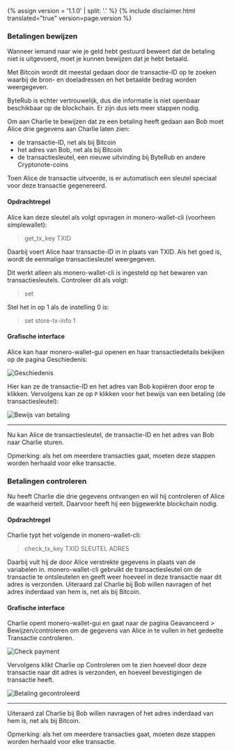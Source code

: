 {% assign version = '1.1.0' | split: '.' %}
{% include disclaimer.html translated="true" version=page.version %}
### Betalingen bewijzen

Wanneer iemand naar wie je geld hebt gestuurd beweert dat de betaling niet is uitgevoerd, moet je kunnen bewijzen dat je hebt betaald.

Met Bitcoin wordt dit meestal gedaan door de transactie-ID op te zoeken waarbij de bron- en doeladressen
en het betaalde bedrag worden weergegeven.

ByteRub is echter vertrouwelijk, dus die informatie is niet openbaar beschikbaar op de blockchain. Er zijn dus iets meer
stappen nodig.

Om aan Charlie te bewijzen dat ze een betaling heeft gedaan aan Bob moet Alice drie gegevens aan Charlie laten zien:

- de transactie-ID, net als bij Bitcoin
- het adres van Bob, net als bij Bitcoin
- de transactiesleutel, een nieuwe uitvinding bij ByteRub en andere Cryptonote-coins

Toen Alice de transactie uitvoerde, is er automatisch een sleutel speciaal voor deze transactie gegenereerd.

#### Opdrachtregel

Alice kan deze sleutel als volgt opvragen in monero-wallet-cli (voorheen simplewallet):

> get_tx_key TXID

Daarbij voert Alice haar transactie-ID in in plaats van TXID. Als het goed is, wordt de eenmalige transactiesleutel
weergegeven.

Dit werkt alleen als monero-wallet-cli is ingesteld op het bewaren van transactiesleutels. Controleer dit als volgt:

> set

Stel het in op 1 als de instelling 0 is:

> set store-tx-info 1

#### Grafische interface

Alice kan haar monero-wallet-gui openen en haar transactiedetails bekijken op de pagina Geschiedenis:

![Geschiedenis](png/prove-payment/history.png)

Hier kan ze de transactie-ID en het adres van Bob kopiëren door erop te klikken.
Vervolgens kan ze op `P` klikken voor het bewijs van een betaling (de transactiesleutel):

![Bewijs van betaling](png/prove-payment/payment-proof.png)


---

Nu kan Alice de transactiesleutel, de transactie-ID en het adres van Bob naar Charlie sturen.

Opmerking: als het om meerdere transacties gaat, moeten deze stappen worden herhaald voor elke transactie.

### Betalingen controleren

Nu heeft Charlie die drie gegevens ontvangen en wil hij controleren of Alice de waarheid vertelt. Daarvoor heeft hij een bijgewerkte
blockchain nodig.

#### Opdrachtregel

Charlie typt het volgende in monero-wallet-cli:

> check_tx_key TXID SLEUTEL ADRES

Daarbij vult hij de door Alice verstrekte gegevens in plaats van de variabelen in. monero-wallet-cli gebruikt de transactiesleutel
om de transactie te ontsleutelen en geeft weer hoeveel in deze transactie naar dit adres is verzonden. Uiteraard
zal Charlie bij Bob willen navragen of het adres inderdaad van hem is, net als bij Bitcoin.

#### Grafische interface

Charlie opent monero-wallet-gui en gaat naar de pagina Geavanceerd > Bewijzen/controleren om de gegevens van Alice in te vullen in het gedeelte Transactie controleren.

![Check payment](png/prove-payment/check-payment.png)

Vervolgens klikt Charlie op Controleren om te zien hoeveel door deze transactie naar dit adres is verzonden, en hoeveel bevestigingen de transactie heeft.

![Betaling gecontroleerd](png/prove-payment/payment-checked.png)


---

Uiteraard zal Charlie bij Bob willen navragen of het adres inderdaad van hem is, net als bij Bitcoin.

Opmerking: als het om meerdere transacties gaat, moeten deze stappen worden herhaald voor elke transactie.
